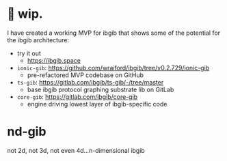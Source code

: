 # 🚧 wip.

I have created a working MVP for ibgib that shows some of the potential for the
ibgib architecture:

* try it out
  * https://ibgib.space
* `ionic-gib`: https://github.com/wraiford/ibgib/tree/v0.2.729/ionic-gib
  * pre-refactored MVP codebase on GitHub
* `ts-gib`: https://gitlab.com/ibgib/ts-gib/-/tree/master
  * base ibgib protocol graphing substrate lib on GitLab
* `core-gib`: https://gitlab.com/ibgib/core-gib
  * engine driving lowest layer of ibgib-specific code

# nd-gib

not 2d, not 3d, not even 4d...n-dimensional ibgib
